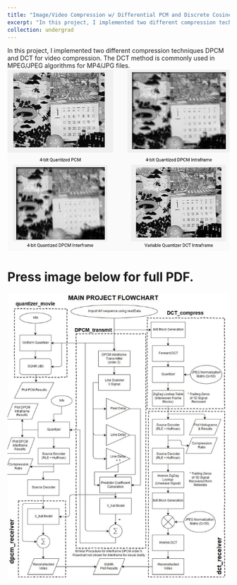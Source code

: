 ```yaml
---
title: "Image/Video Compression w/ Differential PCM and Discrete Cosine Transform"
excerpt: "In this project, I implemented two different compression techniques DPCM and DCT for video compression. The DCT method is commonly used in MPEG/JPEG algorithms for MP4/JPG files. Press blue link above for PDF report.<br/><img src='/images/compression2.png'>"
collection: undergrad
---
```

In this project, I implemented two different compression techniques DPCM and DCT for video compression. The DCT method is commonly used in MPEG/JPEG algorithms for MP4/JPG files.
<img src='/images/compression2.png'>

Press image below for full PDF.
======
[![compression](/images/compression1.png "Press image for link")](https://javiersc1.github.io/files/compression.pdf)
